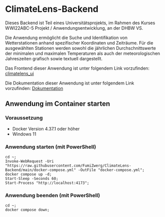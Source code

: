 # ClimateLens-Backend

Dieses Backend ist Teil eines Universitätsprojekts, im Rahmen des Kurses WWI22ABC-5 Projekt / Anwendungsentwicklung, an der DHBW VS.

Die Anwendung ermöglicht die Suche und Identifikation von Wetterstationen anhand spezifischer Koordinaten und Zeiträume. Für die ausgewählten Stationen werden sowohl die jährlichen Durchschnittswerte der minimalen und maximalen Temperaturen als auch der meteorologischen Jahreszeiten grafisch sowie textuell dargestellt.

Das Frontend dieser Anwendung ist unter folgendem Link vorzufinden: [climatelens_ui](https://github.com/cxconrad/climatelens_ui)

Die Dokumentation dieser Anwendung ist unter folgendem Link vorzufinden: [Dokumentation](./doc)

## Anwendung im Container starten
### Voraussetzung 
- Docker Version 4.37.1 oder höher
- Windows 11
### Anwendung starten (mit PowerShell)
```
cd ~;
Invoke-WebRequest -Uri "https://raw.githubusercontent.com/FumiZwerg/ClimateLens-Backend/main/docker-compose.yml" -OutFile "docker-compose.yml";
docker compose up -d;
Start-Sleep -Seconds 60;
Start-Process "http://localhost:4173";
```
### Anwendung beenden (mit PowerShell)
```
cd ~;
docker compose down;
```